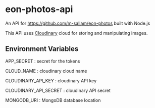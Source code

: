 # eon-photos-api
An API for https://github.com/m-sallam/eon-photos built with Node.js

This API uses [Cloudinary](https://cloudinary.com) cloud for storing and manipulating images.

## Environment Variables
APP_SECRET : secret for the tokens

CLOUD_NAME : cloudinary cloud name

CLOUDINARY_API_KEY : cloudinary API key

CLOUDINARY_API_SECRET : cloudinary API secret

MONGODB_URI : MongoDB database location
